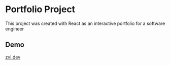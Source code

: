 # Portfolio Project

This project was created with React as an interactive portfolio for a software engineer

## Demo

[zvl.dev](https://zvl.dev/)
